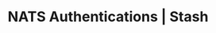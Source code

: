 ---
title: NATS Authentications | Stash
description: Backup and restore NATS streams using different authentication methods with Stash
menu:
  docs_{{ .version }}:
    identifier: stash-nats-auth
    name: NATS Authentications
    parent: stash-nats
    weight: 30
product_name: stash
menu_name: docs_{{ .version }}
section_menu_id: stash-addons
---